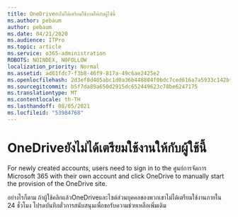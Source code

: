 ```yaml
---
title: OneDriveยังไม่ได้เตรียมใช้งานให้กับผู้ใช้นี้
ms.author: pebaum
author: pebaum
ms.date: 04/21/2020
ms.audience: ITPro
ms.topic: article
ms.service: o365-administration
ROBOTS: NOINDEX, NOFOLLOW
localization_priority: Normal
ms.assetid: ad61fdc7-f3b8-46f9-817a-49c6ae2425e2
ms.openlocfilehash: 2d3ef8d405abc1d0a36b448804f0bdc7ced616a7a5933c142bfd3dd7e4596bd0
ms.sourcegitcommit: b5f7da89a650d2915dc652449623c78be6247175
ms.translationtype: MT
ms.contentlocale: th-TH
ms.lasthandoff: 08/05/2021
ms.locfileid: "53984768"
---
```

# <a name="onedrive-is-not-provisioned-for-this-user"></a>OneDriveยังไม่ได้เตรียมใช้งานให้กับผู้ใช้นี้

For newly created accounts, users need to sign in to the ศูนย์การจัดการ Microsoft 365 with their own account and click OneDrive to manually start the provision of the OneDrive site.
  
อย่างไรก็ตาม ถ้าผู้ใช้คลิกแล้วOneDriveและไซต์ส่วนบุคคลของพวกเขาไม่ได้เตรียมใช้งานภายใน 24 ชั่วโมง โปรดบันทึกตั๋วการสนับสนุนเพื่อขอรับความช่วยเหลือเพิ่มเติม
  

